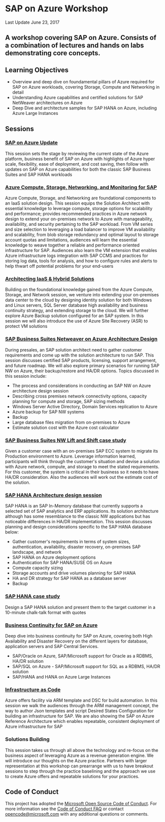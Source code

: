 # SAP on Azure Workshop

Last Update June 23, 2017

## A workshop covering SAP on Azure. Consists of a combination of lectures and hands on labs demonstrating core concepts.

## Learning Objectives
* Overview and deep dive on foundamental pillars of Azure required for SAP on Azure workloads, covering Storage, Compute and Networking in detail
* Understanding Azure capabilities and certified solutions for SAP NetWeaver architectures on Azure
* Deep Dive and architecture samples for SAP HANA on Azure, including Azure Large Instances   

## Sessions
### [SAP on Azure Update](./Presentations/01_SAP_on_Azure_Intro.pptx?raw=1)
This session sets the stage by reviewing the current state of the Azure platform, business benefit of SAP on Azure with highlights of Azure hyper scale, flexibility, ease of deployment, and cost saving, then follow with updates on SAP on Azure capabilities for both the classic SAP Business Suites and SAP HANA workloads

### [Azure Compute, Storage, Networking, and Monitoring for SAP](./Presentations/02_Azure_Compute_Storage_Network_for_SAP.pptx?raw=1)
Azure Compute, Storage, and Networking are foundational components to an IaaS solution design.  This session equips the Solution Architect with essential knowledge to leverage compute, storage options for scalability and performance; provides recommended practices in Azure network design to extend your on-premises network to Azure with manageability, availability, and security pertaining to the SAP workload.   From VM series and size selection to leveraging a load balancer to improve VM availability and scalability, from blob storage redundancy and optimal layout to storage account quotas and limitations, audiences will learn the essential knowledge to weave together a reliable and performance oriented infrastructure for SAP.  Audiences also learn the VM extension that enables Azure infrastructure logs integration with SAP CCMS and practices for storing log data, tools for analysis, and how to configure rules and alerts to help thwart off potential problems for your end-users

### [Architecting IaaS & Hybrid Solutions](./Presentations/03_Architecting_IaaS_and_Hybrid_Solutions.pptx?raw=1)
Building on the foundational knowledge gained from the Azure Compute, Storage, and Network session, we venture into extending your on-premises data center to the cloud by designing identity solution for both Windows and Linux servers, SQL Server database high availability and business continuity strategy, and extending storage to the cloud.  We will further explore Azure Backup solution configured for an SAP system.  In this session we will also introduce the use of Azure Site Recovery (ASR) to protect VM solutions 

### [SAP Business Suites Netweaver on Azure Architecture Design](./Presentations/04_SAP_Netweaver_on_Azure_ADS.pptx?raw=1)

During presales, an SAP solution architect need to gather customer requirements and come up with the solution architecture to run SAP.  This session discusses certified SAP products, licensing, support arrangement, and future roadmap.  We will also explore primary scenarios for running SAP NW on Azure, their backup/restore and HA/DR options. Topics discussed in this session include:
* The process and considerations in conducting an SAP NW on Azure architecture design session
* Describing cross premises network connectivity options, capacity planning for compute and storage, SAP sizing methods
* Windows Server Active Directory, Domain Services replication to Azure
* Azure backup for SAP NW systems
* Backup
* Large database files migration from on-premises to Azure
* Estimate solution cost with the Azure cost calculator

### [SAP Business Suites NW Lift and Shift case study](./Presentations/05_SAP-NW-NonHANA_Case-Study.pptx?raw=1)
Given a customer case with an on-premises SAP ECC system to migrate its Production environment to Azure. Leverage information learned, participants will think through the customer's situation and devise a solution with Azure network, compute, and storage to meet the stated requirements. For this customer, the system is critical in their business so it needs to have HA/DR consideration. Also the audiences will work out the estimate cost of the solution.

### [SAP HANA Architecture design session](./Presentations/06_SAP_HANA_on_Azure_ADS.pptx?raw=1)

SAP HANA is an SAP In-Memory database that currently supports a selected set of SAP analytics and ERP applications.  Its solution architecture although has some resemblance to the classic NW applications but has noticeable differences in HA/DR implementation.  This session discusses planning and design considerations specific to the SAP HANA database below:
* Gather customer's requirements in terms of system sizes, authentication, availability, disaster recovery, on-premises SAP landscape, and network
* SAP HANA on Azure deployment options
* Authentication for SAP HANA/SUSE OS on Azure
* Compute capacity sizing
* Storage accounts and drive volumes planning for SAP HANA
* HA and DR strategy for SAP HANA as a database server
* Backup

### [SAP HANA case study](./Presentations/07_SAP_HANA_Case_Study.pptx?raw=1)

Design a SAP HANA solution and present them to the target customer in a 10-minute chalk-talk format with quotes

### [Business Continuity for SAP on Azure](./Presentations/08_SAP_Business_Continuity.pptx?raw=1)
Deep dive into business continuity for SAP on Azure, covering both High Availability and Disaster Recovery on the different layers for database, application servers and SAP Central Services. 
* SAP/Oracle on Azure, SAP/Microsoft support for Oracle as a RDBMS, HA/DR solution
* SAP/SQL on Azure - SAP/Microsoft support for SQL as a RDBMS, HA/DR solution
* SAP/HANA and HANA on Azure Large Instances  

### [Infrastructure as Code](./Presentations/09_Infrastructure_as_Code.pptx?raw=1)

Azure offers facility via ARM template and DSC for build automation.  In this session we walk the audiences through the ARM management concept, the way to author Json templates and script Desired States Configuration for building an infrastructure for SAP. We are also showing the SAP on Azure Reference Architecture which enables repeatable, consistent deployment of Azure infrastructure for SAP  

### Solutions Building

This session takes us through all above the technology and re-focus on the business aspect of leveraging Azure as a revenue generation engine.  We will introduce our thoughts on the Azure practice.  Partners with larger representation at this workshop can prearrange with us to have breakout sessions to step through the practice baselining and the approach we use to create Azure offers and repeatable solutions for your practices.  

## Code of Conduct
This project has adopted the [Microsoft Open Source Code of Conduct](https://opensource.microsoft.com/codeofconduct/). For more information see the [Code of Conduct FAQ](https://opensource.microsoft.com/codeofconduct/faq/) or contact [opencode@microsoft.com](mailto:opencode@microsoft.com) with any additional questions or comments.
